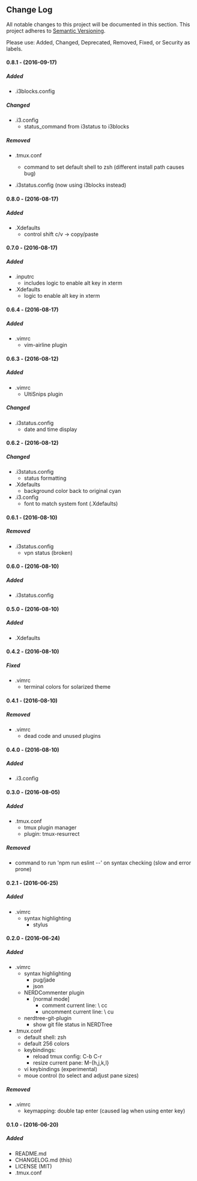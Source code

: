 ## Change Log

All notable changes to this project will be documented in this section. This
project adheres to [Semantic Versioning](http://semver.org/).

Please use: Added, Changed, Deprecated, Removed, Fixed, or Security as labels.
<br>

#### 0.8.1 - (2016-09-17)
##### Added
* .i3blocks.config

##### Changed
* .i3.config
  * status_command from i3status to i3blocks

##### Removed
* .tmux.conf
  * command to set default shell to zsh (different install path causes bug)

* .i3status.config (now using i3blocks instead)

#### 0.8.0 - (2016-08-17)
##### Added
* .Xdefaults
  * control shift c/v -> copy/paste

#### 0.7.0 - (2016-08-17)
##### Added
* .inputrc
  * includes logic to enable alt key in xterm
* .Xdefaults
  * logic to enable alt key in xterm

#### 0.6.4 - (2016-08-17)
##### Added
* .vimrc
  * vim-airline plugin

#### 0.6.3 - (2016-08-12)
##### Added
* .vimrc
  * UltiSnips plugin

##### Changed
* .i3status.config
  * date and time display

#### 0.6.2 - (2016-08-12)
##### Changed
* .i3status.config
  * status formatting
* .Xdefaults
  * background color back to original cyan
* .i3.config
  * font to match system font (.Xdefaults)

#### 0.6.1 - (2016-08-10)
##### Removed
* .i3status.config
  * vpn status (broken)

#### 0.6.0 - (2016-08-10)
##### Added
* .i3status.config

#### 0.5.0 - (2016-08-10)
##### Added
* .Xdefaults

#### 0.4.2 - (2016-08-10)
##### Fixed
* .vimrc
  * terminal colors for solarized theme

#### 0.4.1 - (2016-08-10)
##### Removed
* .vimrc
  * dead code and unused plugins

#### 0.4.0 - (2016-08-10)
##### Added
* .i3.config

#### 0.3.0 - (2016-08-05)
##### Added
* .tmux.conf
  * tmux plugin manager
  * plugin: tmux-resurrect

##### Removed
* command to run 'npm run eslint --' on syntax checking (slow and error prone) 

#### 0.2.1 - (2016-06-25)
##### Added
* .vimrc
  * syntax highlighting
    * stylus

#### 0.2.0 - (2016-06-24)
##### Added
* .vimrc
  * syntax highlighting
    * pug/jade
    * json
  * NERDCommenter plugin
    * [normal mode]
      * comment current line: \ cc
      * uncomment current line: \ cu
  * nerdtree-git-plugin
    * show git file status in NERDTree
* .tmux.conf
  * default shell: zsh
  * default 256 colors
  * keybindings:
    * reload tmux config: C-b C-r
    * resize current pane: M-{h,j,k,l}
  * vi keybindings (experimental)
  * moue control (to select and adjust pane sizes)

##### Removed
* .vimrc
  * keymapping: double tap enter (caused lag when using enter key)

#### 0.1.0 - (2016-06-20)
##### Added
* README.md
* CHANGELOG.md (this)
* LICENSE (MIT)
* .tmux.conf

